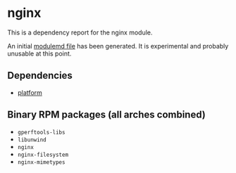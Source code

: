 # nginx
This is a dependency report for the nginx module.

An initial [modulemd file](nginx.yaml) has been generated. It is experimental and probably unusable at this point.
## Dependencies
* [platform](../platform)
## Binary RPM packages (all arches combined)
* `gperftools-libs`
* `libunwind`
* `nginx`
* `nginx-filesystem`
* `nginx-mimetypes`

